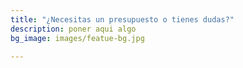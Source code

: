 ```yaml
---
title: "¿Necesitas un presupuesto o tienes dudas?"
description: poner aqui algo
bg_image: images/featue-bg.jpg

---
```

